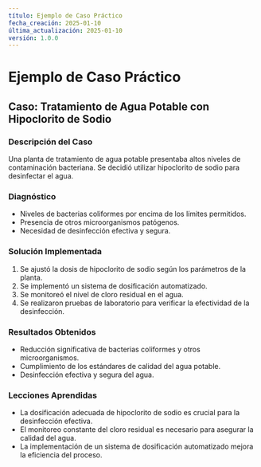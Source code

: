 ```yaml
---
título: Ejemplo de Caso Práctico
fecha_creación: 2025-01-10
última_actualización: 2025-01-10
versión: 1.0.0
---
```


# Ejemplo de Caso Práctico

## Caso: Tratamiento de Agua Potable con Hipoclorito de Sodio

### Descripción del Caso

Una planta de tratamiento de agua potable presentaba altos niveles de contaminación bacteriana. Se decidió utilizar hipoclorito de sodio para desinfectar el agua.

### Diagnóstico

- Niveles de bacterias coliformes por encima de los límites permitidos.
- Presencia de otros microorganismos patógenos.
- Necesidad de desinfección efectiva y segura.

### Solución Implementada

1.  Se ajustó la dosis de hipoclorito de sodio según los parámetros de la planta.
2.  Se implementó un sistema de dosificación automatizado.
3.  Se monitoreó el nivel de cloro residual en el agua.
4.  Se realizaron pruebas de laboratorio para verificar la efectividad de la desinfección.

### Resultados Obtenidos

- Reducción significativa de bacterias coliformes y otros microorganismos.
- Cumplimiento de los estándares de calidad del agua potable.
- Desinfección efectiva y segura del agua.

### Lecciones Aprendidas

- La dosificación adecuada de hipoclorito de sodio es crucial para la desinfección efectiva.
- El monitoreo constante del cloro residual es necesario para asegurar la calidad del agua.
- La implementación de un sistema de dosificación automatizado mejora la eficiencia del proceso.
